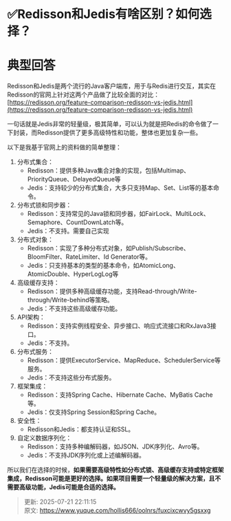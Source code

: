 # ✅Redisson和Jedis有啥区别？如何选择？

# 典型回答


Redisson和Jedis是两个流行的Java客户端库，用于与Redis进行交互，其实在Redisson的官网上针对这两个产品做了比较全面的对比：[https://redisson.org/feature-comparison-redisson-vs-jedis.html](https://redisson.org/feature-comparison-redisson-vs-jedis.html)



一句话就是Jedis非常的轻量级，极其简单，可以认为就是把Redis的命令做了一下封装，而Redisson提供了更多高级特性和功能，整体也更加复杂一些。



以下是我基于官网上的资料做的简单整理：



1. 分布式集合：
    - Redisson：提供多种Java集合对象的实现，包括Multimap、PriorityQueue、DelayedQueue等
    - Jedis：支持较少的分布式集合，大多只支持Map、Set、List等的基本命令。
2. 分布式锁和同步器：
    - Redisson：支持常见的Java锁和同步器，如FairLock、MultiLock、Semaphore、CountDownLatch等。
    - Jedis：不支持。需要自己实现
3. 分布式对象：
    - Redisson：实现了多种分布式对象，如Publish/Subscribe、BloomFilter、RateLimiter、Id Generator等。
    - Jedis：只支持基本的类型的基本命令，如AtomicLong、AtomicDouble、HyperLogLog等
4. 高级缓存支持：
    - Redisson：提供多种高级缓存功能，支持Read-through/Write-through/Write-behind等策略。
    - Jedis：不支持这些高级缓存功能。
5. API架构：
    - Redisson：支持实例线程安全、异步接口、响应式流接口和RxJava3接口。
    - Jedis：不支持。
6. 分布式服务：
    - Redisson：提供ExecutorService、MapReduce、SchedulerService等服务。
    - Jedis：不支持这些分布式服务。
7. 框架集成：
    - Redisson：支持Spring Cache、Hibernate Cache、MyBatis Cache等。
    - Jedis：仅支持Spring Session和Spring Cache。
8. 安全性：
    - Redisson和Jedis：都支持认证和SSL。
9. 自定义数据序列化：
    - Redisson：支持多种编解码器，如JSON、JDK序列化、Avro等。
    - Jedis：不支持JDK序列化或上述编解码器。



所以我们在选择的时候，**如果需要高级特性如分布式锁、高级缓存支持或特定框架集成，Redisson可能是更好的选择。如果项目需要一个轻量级的解决方案，且不需要高级功能，Jedis可能是合适的选择。**



> 更新: 2025-07-21 22:11:15  
> 原文: <https://www.yuque.com/hollis666/oolnrs/fuxcixcwvy5gsxxg>